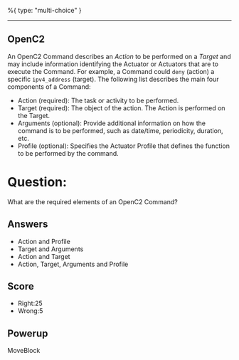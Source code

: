 %{
 type: "multi-choice"
}

---
## OpenC2
An OpenC2 Command describes an *Action* to be performed on a *Target* and may
include information identifying the Actuator or Actuators that are to execute
the Command. For example, a Command could `deny` (action) a specific
`ipv4_address` (target). The following list describes the main four components
of a Command:

 * Action (required): The task or activity to be performed.
 * Target (required): The object of the action. The Action is performed on the Target.
 * Arguments (optional): Provide additional information on how the command is to be performed, such as date/time, periodicity, duration, etc.
 * Profile (optional): Specifies the Actuator Profile that defines the function to be performed by the command.

# Question:
What are the required elements of an OpenC2 Command?

## Answers
 - Action and Profile
 - Target and Arguments
 - Action and Target
 - Action, Target, Arguments and Profile

## Score
- Right:25
- Wrong:5

## Powerup
MoveBlock

